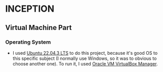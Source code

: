 # INCEPTION

## Virtual Machine Part

### Operating System

- I used <a href="https://ubuntu.com/download/desktop/thank-you?version=22.04.3&architecture=amd64">Ubuntu 22.04.3 LTS</a> to do this project, because it's good OS to this specific subject (I normally use Windows, so it was to obvious to choose another one). To run it, I used <a href="https://www.oracle.com/pt/virtualization/technologies/vm/downloads/virtualbox-downloads.html">Oracle VM VirtualBox Manager</a>.
